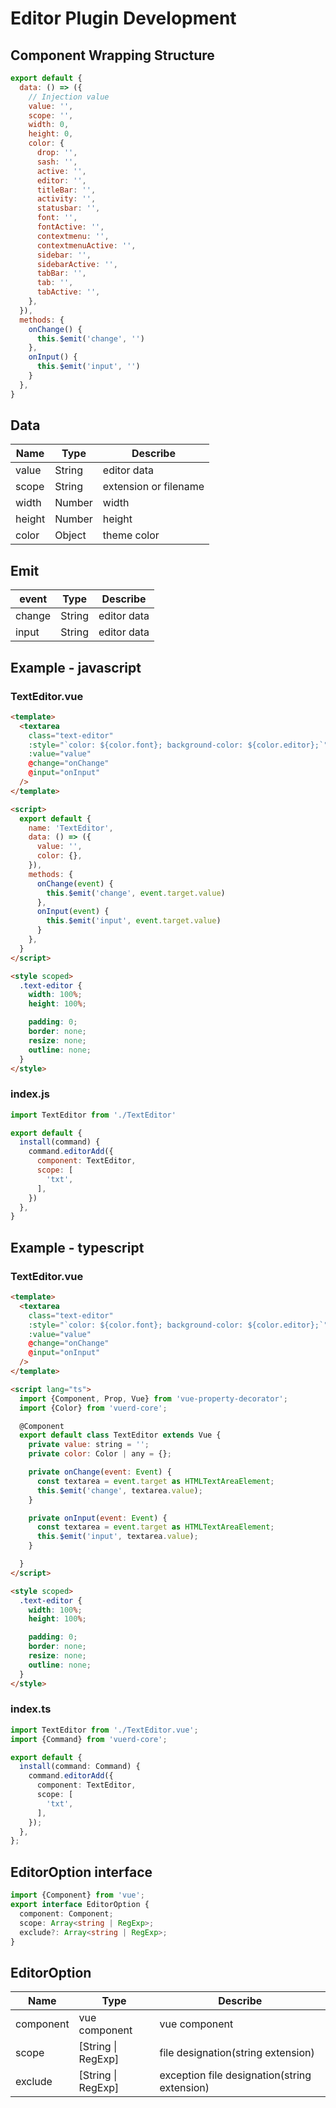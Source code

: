 # Editor Plugin Development

## Component Wrapping Structure
```javascript
export default {
  data: () => ({
    // Injection value
    value: '',
    scope: '',
    width: 0,
    height: 0,
    color: {
      drop: '',
      sash: '',
      active: '',
      editor: '',
      titleBar: '',
      activity: '',
      statusbar: '',
      font: '',
      fontActive: '',
      contextmenu: '',
      contextmenuActive: '',
      sidebar: '',
      sidebarActive: '',
      tabBar: '',
      tab: '',
      tabActive: '',
    },
  }),
  methods: {
    onChange() {
      this.$emit('change', '')
    },
    onInput() {
      this.$emit('input', '')
    }
  },
}
```

## Data
| Name | Type | Describe |
| --- | --- | --- |
| value | String | editor data |
| scope | String | extension or filename |
| width | Number | width |
| height | Number | height |
| color | Object | theme color |

## Emit
| event | Type | Describe |
| --- | --- | --- |
| change | String | editor data |
| input | String | editor data |


## Example - javascript
### TextEditor.vue
```html
<template>
  <textarea
    class="text-editor"
    :style="`color: ${color.font}; background-color: ${color.editor};`"
    :value="value"
    @change="onChange"
    @input="onInput"
  />
</template>

<script>
  export default {
    name: 'TextEditor',
    data: () => ({
      value: '',
      color: {},
    }),
    methods: {
      onChange(event) {
        this.$emit('change', event.target.value)
      },
      onInput(event) {
        this.$emit('input', event.target.value)
      }
    },
  }
</script>

<style scoped>
  .text-editor {
    width: 100%;
    height: 100%;

    padding: 0;
    border: none;
    resize: none;
    outline: none;
  }
</style>
```
### index.js
```javascript
import TextEditor from './TextEditor'

export default {
  install(command) {
    command.editorAdd({
      component: TextEditor,
      scope: [
        'txt',
      ],
    })
  },
}
```

## Example - typescript
### TextEditor.vue
```html
<template>
  <textarea
    class="text-editor"
    :style="`color: ${color.font}; background-color: ${color.editor};`"
    :value="value"
    @change="onChange"
    @input="onInput"
  />
</template>

<script lang="ts">
  import {Component, Prop, Vue} from 'vue-property-decorator';
  import {Color} from 'vuerd-core';

  @Component
  export default class TextEditor extends Vue {
    private value: string = '';
    private color: Color | any = {};

    private onChange(event: Event) {
      const textarea = event.target as HTMLTextAreaElement;
      this.$emit('change', textarea.value);
    }

    private onInput(event: Event) {
      const textarea = event.target as HTMLTextAreaElement;
      this.$emit('input', textarea.value);
    }

  }
</script>

<style scoped>
  .text-editor {
    width: 100%;
    height: 100%;

    padding: 0;
    border: none;
    resize: none;
    outline: none;
  }
</style>
```

### index.ts
```typescript
import TextEditor from './TextEditor.vue';
import {Command} from 'vuerd-core';

export default {
  install(command: Command) {
    command.editorAdd({
      component: TextEditor,
      scope: [
        'txt',
      ],
    });
  },
};
```

## EditorOption interface
```typescript
import {Component} from 'vue';
export interface EditorOption {
  component: Component;
  scope: Array<string | RegExp>;
  exclude?: Array<string | RegExp>;
}
```

## EditorOption
| Name | Type | Describe |
| --- | --- | --- |
| component | vue component | vue component |
| scope | [String \| RegExp] | file designation(string extension) |
| exclude | [String \| RegExp] | exception file designation(string extension) |
